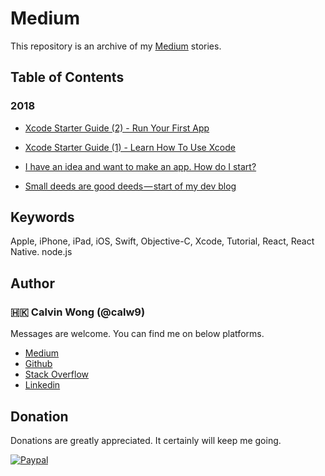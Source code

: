 # Medium

This repository is an archive of my [Medium](https://medium.com/@calw9) stories.
	
## Table of Contents

### 2018

- [Xcode Starter Guide (2) - Run Your First App](https://medium.com/@calw9/xcode-starter-guide-2-run-your-first-app-8317520613fc)

- [Xcode Starter Guide (1) - Learn How To Use Xcode](https://medium.com/@calw9/xcode-starter-guide-1-learn-how-to-use-xcode-7b852a4619ba)

- [I have an idea and want to make an app. How do I start?
](https://medium.com/@calw9/i-have-an-idea-and-want-to-make-an-app-how-do-i-start-a-list-of-answers-to-this-question-f82b63fb1f87)

- [Small deeds are good deeds — start of my dev blog
](https://medium.com/@calw9/small-deeds-are-good-deeds-start-of-my-dev-life-blogging-ffba1f1b0b30)

## Keywords

Apple, iPhone, iPad, iOS, Swift, Objective-C, Xcode, Tutorial, React, React Native. node.js

## Author

### 🇭🇰 Calvin Wong (@calw9)

Messages are welcome. You can find me on below platforms.

* [Medium](https://medium.com/@calw9)
* [Github](https://github.com/calw9)
* [Stack Overflow](https://stackoverflow.com/users/9903723/calvin)
* [Linkedin](https://www.linkedin.com/in/calw9)


## Donation

Donations are greatly appreciated. It certainly will keep me going.
	
[![Paypal](https://github.com/calw9/medium/blob/master/assets/paypal.png)](https://www.paypal.me/calw9)

